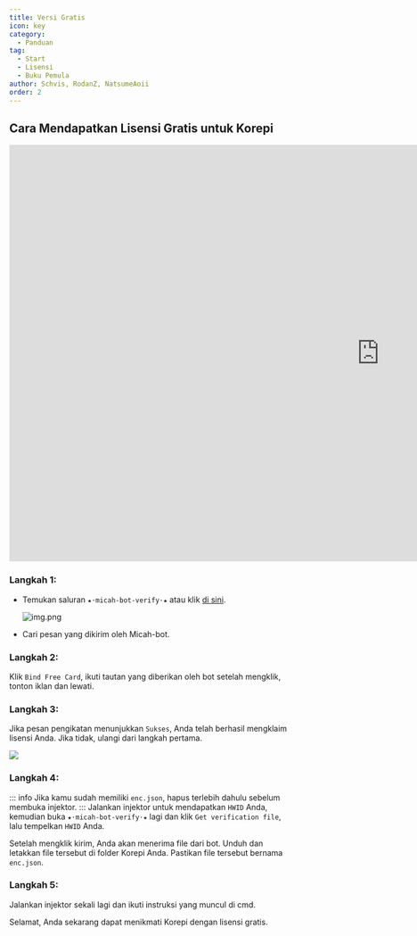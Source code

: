 ```yaml
---
title: Versi Gratis
icon: key
category:
  - Panduan
tag:
  - Start
  - Lisensi
  - Buku Pemula
author: Schvis, RodanZ, NatsumeAoii
order: 2
---
```


## Cara Mendapatkan Lisensi Gratis untuk Korepi

<div class="iframe-container"><iframe width="1328" height="747" src="https://www.youtube.com/embed/kydnZ0QR2eQ" title="How to Update Korepi and How to Renew the Key" frameborder="0" allow="accelerometer; autoplay; clipboard-write; encrypted-media; gyroscope; picture-in-picture; web-share" referrerpolicy="strict-origin-when-cross-origin" allowfullscreen></iframe></div>

### Langkah 1:
- Temukan saluran `★⋅micah-bot-verify⋅★` atau klik [di sini](https://discord.com/channels/1069057220802781265/1203687333107335198).

  ![img.png](/assets/images/docs/202402/verify-1.png)
- Cari pesan yang dikirim oleh Micah-bot.

### Langkah 2:
Klik `Bind Free Card`, ikuti tautan yang diberikan oleh bot setelah mengklik, tonton iklan dan lewati.

### Langkah 3:
Jika pesan pengikatan menunjukkan `Sukses`, Anda telah berhasil mengklaim lisensi Anda. Jika tidak, ulangi dari langkah pertama.

![](/assets/images/docs/202312/success.png)

### Langkah 4:
::: info Jika kamu sudah memiliki `enc.json`, hapus terlebih dahulu sebelum membuka injektor.
:::
Jalankan injektor untuk mendapatkan `HWID` Anda, kemudian buka `★⋅micah-bot-verify⋅★` lagi dan klik `Get verification file`, lalu tempelkan `HWID` Anda.

Setelah mengklik kirim, Anda akan menerima file dari bot. Unduh dan letakkan file tersebut di folder Korepi Anda. Pastikan file tersebut bernama `enc.json`.

### Langkah 5:
Jalankan injektor sekali lagi dan ikuti instruksi yang muncul di cmd.

Selamat, Anda sekarang dapat menikmati Korepi dengan lisensi gratis.